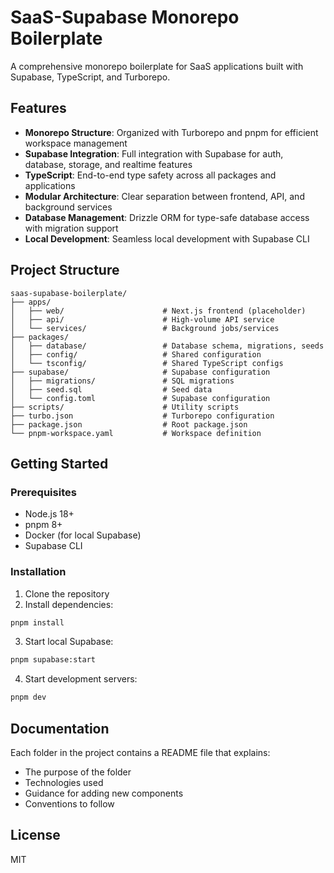 # SaaS-Supabase Monorepo Boilerplate

A comprehensive monorepo boilerplate for SaaS applications built with Supabase, TypeScript, and Turborepo.

## Features

- **Monorepo Structure**: Organized with Turborepo and pnpm for efficient workspace management
- **Supabase Integration**: Full integration with Supabase for auth, database, storage, and realtime features
- **TypeScript**: End-to-end type safety across all packages and applications
- **Modular Architecture**: Clear separation between frontend, API, and background services
- **Database Management**: Drizzle ORM for type-safe database access with migration support
- **Local Development**: Seamless local development with Supabase CLI

## Project Structure

```
saas-supabase-boilerplate/
├── apps/
│   ├── web/                      # Next.js frontend (placeholder)
│   ├── api/                      # High-volume API service
│   └── services/                 # Background jobs/services
├── packages/
│   ├── database/                 # Database schema, migrations, seeds
│   ├── config/                   # Shared configuration
│   └── tsconfig/                 # Shared TypeScript configs
├── supabase/                     # Supabase configuration
│   ├── migrations/               # SQL migrations
│   ├── seed.sql                  # Seed data
│   └── config.toml               # Supabase configuration
├── scripts/                      # Utility scripts
├── turbo.json                    # Turborepo configuration
├── package.json                  # Root package.json
└── pnpm-workspace.yaml           # Workspace definition
```

## Getting Started

### Prerequisites

- Node.js 18+
- pnpm 8+
- Docker (for local Supabase)
- Supabase CLI

### Installation

1. Clone the repository
2. Install dependencies:

```bash
pnpm install
```

3. Start local Supabase:

```bash
pnpm supabase:start
```

4. Start development servers:

```bash
pnpm dev
```

## Documentation

Each folder in the project contains a README file that explains:
- The purpose of the folder
- Technologies used
- Guidance for adding new components
- Conventions to follow

## License

MIT 